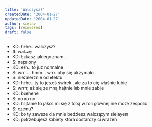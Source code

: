 ```yaml
---
title: 'Walczysz?'
createdDate: '2004-01-27'
updatedDate: '2004-01-27'
author: sielay
tags: [recovered]
draft: false
---
```


 * KD: hehe.. walczysz?
 * S: walczę
 * KD: Łukasz jakiego znam..
 * S: napalony
 * KD: esh.. to juz normalne
 * S: wrrr…. hmm… wrrr. oby się utrzymało
 * S: niezalerznie od efektu
 * KD: hehe.. ty to jesteś świrek.. ale za to cię właśnie lubię
 * S: wrrrr, aż się ze mną hajtnie lub mnie zabije
 * KD: buehehe
 * S: no no no
 * KD: hajtanie to jakos mi się z tobą w roli głownej nie może zespolić
 * S: czemu?
 * KD: bo ty zawsze dla mnie bedziesz walczącym sielayem
 * KD: potrzebujesz kobiety która dostarczy ci wrazeń
